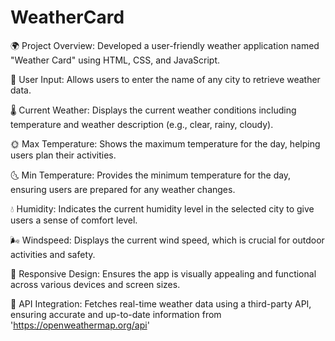 # WeatherCard

🌍 Project Overview: Developed a user-friendly weather application named "Weather Card" using HTML, CSS, and JavaScript.

📍 User Input: Allows users to enter the name of any city to retrieve weather data.

🌡️ Current Weather: Displays the current weather conditions including temperature and weather description (e.g., clear, rainy, cloudy).

🌞 Max Temperature: Shows the maximum temperature for the day, helping users plan their activities.

🌜 Min Temperature: Provides the minimum temperature for the day, ensuring users are prepared for any weather changes.

💧 Humidity: Indicates the current humidity level in the selected city to give users a sense of comfort level.

🌬️ Windspeed: Displays the current wind speed, which is crucial for outdoor activities and safety.

🎨 Responsive Design: Ensures the app is visually appealing and functional across various devices and screen sizes.

🔄 API Integration: Fetches real-time weather data using a third-party API, ensuring accurate and up-to-date information from 'https://openweathermap.org/api'
